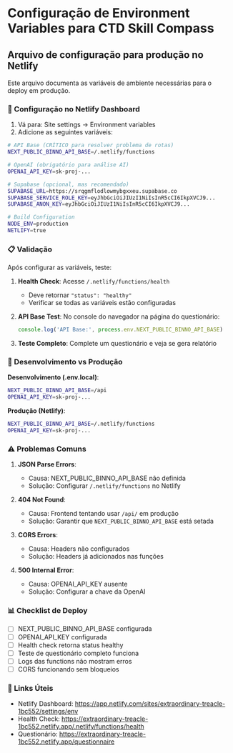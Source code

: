 # Configuração de Environment Variables para CTD Skill Compass

## Arquivo de configuração para produção no Netlify

Este arquivo documenta as variáveis de ambiente necessárias para o deploy em produção.

### 🚀 Configuração no Netlify Dashboard

1. Vá para: Site settings → Environment variables
2. Adicione as seguintes variáveis:

```bash
# API Base (CRÍTICO para resolver problema de rotas)
NEXT_PUBLIC_BINNO_API_BASE=/.netlify/functions

# OpenAI (obrigatório para análise AI)
OPENAI_API_KEY=sk-proj-...

# Supabase (opcional, mas recomendado)
SUPABASE_URL=https://srqgmflodlowmybgxxeu.supabase.co
SUPABASE_SERVICE_ROLE_KEY=eyJhbGciOiJIUzI1NiIsInR5cCI6IkpXVCJ9...
SUPABASE_ANON_KEY=eyJhbGciOiJIUzI1NiIsInR5cCI6IkpXVCJ9...

# Build Configuration
NODE_ENV=production
NETLIFY=true
```

### 📋 Validação

Após configurar as variáveis, teste:

1. **Health Check**: Acesse `/.netlify/functions/health`
   - Deve retornar `"status": "healthy"`
   - Verificar se todas as variáveis estão configuradas

2. **API Base Test**: No console do navegador na página do questionário:
   ```javascript
   console.log('API Base:', process.env.NEXT_PUBLIC_BINNO_API_BASE)
   ```

3. **Teste Completo**: Complete um questionário e veja se gera relatório

### 🔧 Desenvolvimento vs Produção

**Desenvolvimento (.env.local)**:
```bash
NEXT_PUBLIC_BINNO_API_BASE=/api
OPENAI_API_KEY=sk-proj-...
```

**Produção (Netlify)**:
```bash
NEXT_PUBLIC_BINNO_API_BASE=/.netlify/functions
OPENAI_API_KEY=sk-proj-...
```

### ⚠️ Problemas Comuns

1. **JSON Parse Errors**: 
   - Causa: NEXT_PUBLIC_BINNO_API_BASE não definida
   - Solução: Configurar `/.netlify/functions` no Netlify

2. **404 Not Found**:
   - Causa: Frontend tentando usar `/api/` em produção
   - Solução: Garantir que `NEXT_PUBLIC_BINNO_API_BASE` está setada

3. **CORS Errors**:
   - Causa: Headers não configurados
   - Solução: Headers já adicionados nas funções

4. **500 Internal Error**:
   - Causa: OPENAI_API_KEY ausente
   - Solução: Configurar a chave da OpenAI

### 📊 Checklist de Deploy

- [ ] NEXT_PUBLIC_BINNO_API_BASE configurada
- [ ] OPENAI_API_KEY configurada  
- [ ] Health check retorna status healthy
- [ ] Teste de questionário completo funciona
- [ ] Logs das functions não mostram erros
- [ ] CORS funcionando sem bloqueios

### 🔗 Links Úteis

- Netlify Dashboard: https://app.netlify.com/sites/extraordinary-treacle-1bc552/settings/env
- Health Check: https://extraordinary-treacle-1bc552.netlify.app/.netlify/functions/health
- Questionário: https://extraordinary-treacle-1bc552.netlify.app/questionnaire